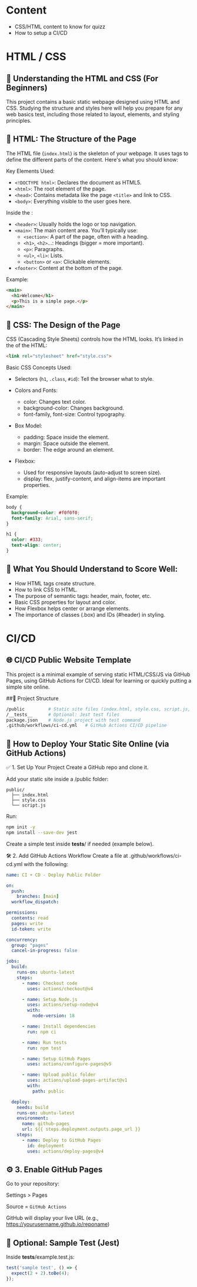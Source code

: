 # Content

 - CSS/HTML content to know for quizz
 - How to setup a CI/CD

# HTML / CSS

## 🧠 Understanding the HTML and CSS (For Beginners)

This project contains a basic static webpage designed using HTML and CSS. Studying the structure and styles here will help you prepare for any web basics test, including those related to layout, elements, and styling principles.

## 📄 HTML: The Structure of the Page

The HTML file (`index.html`) is the skeleton of your webpage. It uses tags to define the different parts of the content. Here's what you should know:

Key Elements Used:
 - `<!DOCTYPE html>`: Declares the document as HTML5.
 - `<html>`: The root element of the page.
 - `<head>`: Contains metadata like the page `<title>` and link to CSS.
 - `<body>`: Everything visible to the user goes here.

Inside the <body>:

 - `<header>`: Usually holds the logo or top navigation.
 - `<main>`: The main content area. You’ll typically use:
   - `<section>`: A part of the page, often with a heading.
   - `<h1>`, `<h2>`...: Headings (bigger = more important).
   - `<p>`: Paragraphs.
   - `<ul>`, `<li>`: Lists.
   - `<button>` or `<a>`: Clickable elements.
 - `<footer>`: Content at the bottom of the page.

Example:

```html
<main>
  <h1>Welcome</h1>
  <p>This is a simple page.</p>
</main>
```

## 🎨 CSS: The Design of the Page

CSS (Cascading Style Sheets) controls how the HTML looks. It’s linked in the <head> of the HTML:

```html
<link rel="stylesheet" href="style.css">
```

Basic CSS Concepts Used:

 - Selectors (`h1`, `.class`, `#id`): Tell the browser what to style.
 - Colors and Fonts:
   - color: Changes text color.
   - background-color: Changes background.
   - font-family, font-size: Control typography.
 - Box Model:
   - padding: Space inside the element.
   - margin: Space outside the element.
   - border: The edge around an element.

 - Flexbox:
   - Used for responsive layouts (auto-adjust to screen size).
   - display: flex, justify-content, and align-items are important properties.

Example:

```css
body {
  background-color: #f0f0f0;
  font-family: Arial, sans-serif;
}

h1 {
  color: #333;
  text-align: center;
}
```

## 🧪 What You Should Understand to Score Well:
 - How HTML tags create structure.
 - How to link CSS to HTML.
 - The purpose of semantic tags: header, main, footer, etc.
 - Basic CSS properties for layout and color.
 - How Flexbox helps center or arrange elements.
 - The importance of classes (.box) and IDs (#header) in styling.



# CI/CD

## 🌐 CI/CD Public Website Template

This project is a minimal example of serving static HTML/CSS/JS via GitHub Pages, using GitHub Actions for CI/CD. Ideal for learning or quickly putting a simple site online.

##📁 Project Structure
```bash
/public         # Static site files (index.html, style.css, script.js, etc.)
/__tests__      # Optional: Jest test files
package.json    # Node.js project with test command
.github/workflows/ci-cd.yml   # GitHub Actions CI/CD pipeline
```

## 🚀 How to Deploy Your Static Site Online (via GitHub Actions)

✅ 1. Set Up Your Project
Create a GitHub repo and clone it.

Add your static site inside a /public folder:

```pgsql
public/
  ├── index.html
  ├── style.css
  └── script.js
```
Run:

```bash
npm init -y
npm install --save-dev jest
```

Create a simple test inside __tests__/ if needed (example below).

🛠️ 2. Add GitHub Actions Workflow
Create a file at .github/workflows/ci-cd.yml with the following:

```yaml
name: CI + CD - Deploy Public Folder

on:
  push:
    branches: [main]
  workflow_dispatch:

permissions:
  contents: read
  pages: write
  id-token: write

concurrency:
  group: "pages"
  cancel-in-progress: false

jobs:
  build:
    runs-on: ubuntu-latest
    steps:
      - name: Checkout code
        uses: actions/checkout@v4

      - name: Setup Node.js
        uses: actions/setup-node@v4
        with:
          node-version: 18

      - name: Install dependencies
        run: npm ci

      - name: Run tests
        run: npm test

      - name: Setup GitHub Pages
        uses: actions/configure-pages@v5

      - name: Upload public folder
        uses: actions/upload-pages-artifact@v1
        with:
          path: public

  deploy:
    needs: build
    runs-on: ubuntu-latest
    environment:
      name: github-pages
      url: ${{ steps.deployment.outputs.page_url }}
    steps:
      - name: Deploy to GitHub Pages
        id: deployment
        uses: actions/deploy-pages@v4
```

## ⚙️ 3. Enable GitHub Pages
Go to your repository:

Settings > Pages

Source = `GitHub Actions`

GitHub will display your live URL (e.g., https://yourusername.github.io/reponame)

## 🧪 Optional: Sample Test (Jest)
Inside __tests__/example.test.js:

```js
test('sample test', () => {
  expect(2 + 2).toBe(4);
});
```